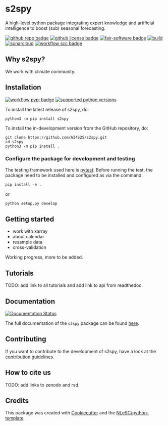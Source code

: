 # s2spy

A high-level python package integrating expert knowledge and artificial intelligence to boost (sub) seasonal forecasting.

[![github repo badge](https://img.shields.io/badge/github-repo-000.svg?logo=github&labelColor=gray&color=blue)](https://github.com/AI4S2S/ai4s2s)
[![github license badge](https://img.shields.io/github/license/AI4S2S/s2spy)](https://github.com/AI4S2S/s2spy)
[![fair-software badge](https://img.shields.io/badge/fair--software.eu-%E2%97%8F%20%20%E2%97%8F%20%20%E2%97%8F%20%20%E2%97%8F%20%20%E2%97%8B-yellow)](https://fair-software.eu)
[![build](https://github.com/AI4S2S/s2spy/actions/workflows/build.yml/badge.svg)](https://github.com/AI4S2S/s2spy/actions/workflows/build.yml)
[![sonarcloud](https://github.com/AI4S2S/s2spy/actions/workflows/sonarcloud.yml/badge.svg)](https://github.com/AI4S2S/s2spy/actions/workflows/sonarcloud.yml)
[![workflow scc badge](https://sonarcloud.io/api/project_badges/measure?project=AI4S2S_ai4s2s&metric=coverage)](https://sonarcloud.io/dashboard?id=AI4S2S_ai4s2s)

## Why s2spy?
We work with climate community.

## Installation
[![workflow pypi badge](https://img.shields.io/pypi/v/s2spy.svg?colorB=blue)](https://pypi.python.org/project/s2spy/)
[![supported python versions](https://img.shields.io/pypi/pyversions/dianna)](https://pypi.python.org/project/s2spy/)

To install the latest release of s2spy, do:
```console
python3 -m pip install s2spy
```

To install the in-development version from the GitHub repository, do:

```console
git clone https://github.com/AI4S2S/s2spy.git
cd s2spy
python3 -m pip install .
```

### Configure the package for development and testing
The testing framework used here is [pytest](https://pytest.org). Before running the test, the package need to be installed and configured as via the command:

```py
pip install -e .
```
or
```py
python setup.py develop
```

## Getting started
- work with xarray
- about calendar
- resample data
- cross-validation

Working progress, more to be added.

## Tutorials
TODO: add link to all tutorials and add link to api from readthedoc.

## Documentation
[![Documentation Status](https://readthedocs.org/projects/ai4s2s/badge/?version=latest)](https://ai4s2s.readthedocs.io/en/latest/?badge=latest)

The full documentation of the `s2spy` package can be found [here](https://ai4s2s.readthedocs.io/en/latest/).

## Contributing

If you want to contribute to the development of s2spy,
have a look at the [contribution guidelines](docs/CONTRIBUTING.md).

## How to cite us
<!-- [![RSD](https://img.shields.io/badge/rsd-s2s-00a3e3.svg)](https://www.research-software.nl/software/s2spy) -->
<!-- [![DOI](https://zenodo.org/badge/DOI/<replace-with-created-DOI>.svg)](https://doi.org/<replace-with-created-DOI>) -->
TODO: add links to zenodo and rsd.

## Credits

This package was created with [Cookiecutter](https://github.com/audreyr/cookiecutter) and the [NLeSC/python-template](https://github.com/NLeSC/python-template).
